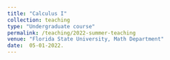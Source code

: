```yaml
---
title: "Calculus I"
collection: teaching
type: "Undergraduate course"
permalink: /teaching/2022-summer-teaching
venue: "Florida State University, Math Department"
date:  05-01-2022.
---
```


<!-- This is a description of a teaching experience. You can use markdown like any other post.-->
<!--Heading 1 -->
<!-- ====== -->
